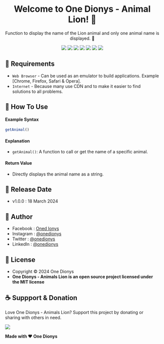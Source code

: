 <h1 align="center">Welcome to One Dionys - Animal Lion! 👋 </h1>

<p align="center">Function to display the name of the Lion animal and only one animal name is displayed. 💖 </p>

<p align="center">
<img src="https://img.shields.io/github/contributors/onedionys/onedionys-animal-lion?style=flat-square">
<img src="https://img.shields.io/github/issues/onedionys/onedionys-animal-lion?style=flat-square">
<img src="https://img.shields.io/github/stars/onedionys/onedionys-animal-lion?style=flat-square"> 
<img src="https://img.shields.io/github/forks/onedionys/onedionys-animal-lion?style=flat-square">
<img src="https://img.shields.io/github/last-commit/onedionys/onedionys-animal-lion.svg?style=flat-square">
<img src="https://img.shields.io/github/languages/code-size/onedionys/onedionys-animal-lion?style=flat-square">
<img src="https://img.shields.io/github/license/onedionys/onedionys-animal-lion?style=flat-square">
</p>

## 💾 Requirements

* `Web Browser` - Can be used as an emulator to build applications. Example [Chrome, Firefox, Safari & Opera].
* `Internet` - Because many use CDN and to make it easier to find solutions to all problems.

## 🎯 How To Use

#### Example Syntax

```javascript
getAnimal()
```

#### Explanation

* `getAnimal()`: A function to call or get the name of a specific animal.

#### Return Value

* Directly displays the animal name as a string.

## 📆 Release Date

* v1.0.0 : 18 March 2024

## 🧑 Author

* Facebook : <a href="https://www.facebook.com/theonedionys"> Oned Ionys</a>
* Instagram : <a href="https://www.instagram.com/onedionys/"> @onedionys</a>
* Twitter : <a href="https://twitter.com/onedionys"> @onedionys</a>
* LinkedIn :  <a href="https://www.linkedin.com/in/onedionys/"> @onedionys</a>

## 📝 License

* Copyright © 2024 One Dionys
* **One Dionys - Animals Lion is an open source project licensed under the MIT license**

## ☕️ Suppport & Donation

Love One Dionys - Animals Lion? Support this project by donating or sharing with others in need.

<a href="https://www.buymeacoffee.com/onedionys"><img src="https://img.shields.io/badge/Buy_Me_A_Coffee-FFDD00?style=for-the-badge&logo=buy-me-a-coffee&logoColor=black"/> </a>

**Made with ❤️ One Dionys**
